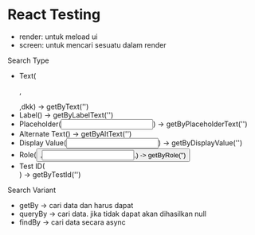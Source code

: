 # React Testing

- render: untuk meload ui
- screen: untuk mencari sesuatu dalam render

Search Type
- Text(<p>,<div>,dkk) -> getByText('')
- Label(<label>) -> getByLabelText('')
- Placeholder(<input placeholder="">) -> getByPlaceholderText('')
- Alternate Text(<img alt="">) -> getByAltText('')
- Display Value(<input value="">) -> getByDisplayValue('')
- Role(<button>,<input>,<body>) -> getByRole('')
- Test ID(<div test-id="">) -> getByTestId('')

Search Variant
- getBy -> cari data dan harus dapat
- queryBy -> cari data. jika tidak dapat akan dihasilkan null
- findBy -> cari data secara async
